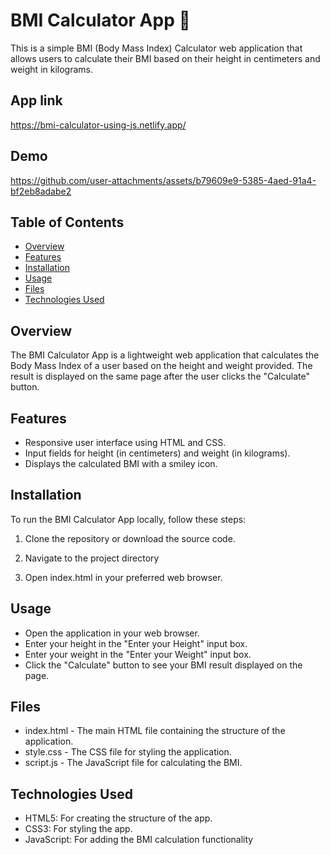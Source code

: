# BMI Calculator App 🚻

This is a simple BMI (Body Mass Index) Calculator web application that allows users to calculate their BMI based on their height in centimeters and weight in kilograms.

## App link

https://bmi-calculator-using-js.netlify.app/

## Demo

https://github.com/user-attachments/assets/b79609e9-5385-4aed-91a4-bf2eb8adabe2

## Table of Contents

- [Overview](#overview)
- [Features](#features)
- [Installation](#installation)
- [Usage](#usage)
- [Files](#files)
- [Technologies Used](#technologies-used)

## Overview

The BMI Calculator App is a lightweight web application that calculates the Body Mass Index of a user based on the height and weight provided. The result is displayed on the same page after the user clicks the "Calculate" button.

## Features

- Responsive user interface using HTML and CSS.
- Input fields for height (in centimeters) and weight (in kilograms).
- Displays the calculated BMI with a smiley icon.

## Installation

To run the BMI Calculator App locally, follow these steps:

1. Clone the repository or download the source code.

2. Navigate to the project directory

3. Open index.html in your preferred web browser.

## Usage

- Open the application in your web browser.
- Enter your height in the "Enter your Height" input box.
- Enter your weight in the "Enter your Weight" input box.
- Click the "Calculate" button to see your BMI result displayed on the page.

## Files

- index.html - The main HTML file containing the structure of the application.
- style.css - The CSS file for styling the application.
- script.js - The JavaScript file for calculating the BMI.

## Technologies Used

- HTML5: For creating the structure of the app.
- CSS3: For styling the app.
- JavaScript: For adding the BMI calculation functionality
